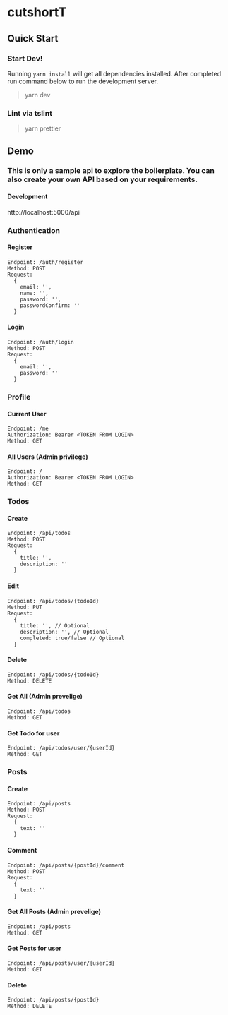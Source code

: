 # cutshortT

## Quick Start

### Start Dev!

Running `yarn install` will get all dependencies installed. After completed run command below to run the development server.

> yarn dev

### Lint via tslint

> yarn prettier

## Demo
### This is only a sample api to explore the boilerplate. You can also create your own API based on your requirements.

#### Development
http://localhost:5000/api

### Authentication
#### Register
```
Endpoint: /auth/register
Method: POST
Request:
  {
    email: '',
    name: '',
    password: '',
    passwordConfirm: ''
  }
```

#### Login
```
Endpoint: /auth/login
Method: POST
Request:
  {
    email: '',
    password: ''
  }
```
### Profile

#### Current User
```
Endpoint: /me
Authorization: Bearer <TOKEN FROM LOGIN>
Method: GET
```

#### All Users (Admin privilege)
```
Endpoint: /
Authorization: Bearer <TOKEN FROM LOGIN>
Method: GET
```

### Todos
#### Create
```
Endpoint: /api/todos
Method: POST
Request:
  {
    title: '',
    description: ''
  }
```

#### Edit
```
Endpoint: /api/todos/{todoId}
Method: PUT
Request:
  {
    title: '', // Optional
    description: '', // Optional
    completed: true/false // Optional
  }
```

#### Delete
```
Endpoint: /api/todos/{todoId}
Method: DELETE
```

#### Get All (Admin prevelige)
```
Endpoint: /api/todos
Method: GET
```

#### Get Todo for user
```
Endpoint: /api/todos/user/{userId}
Method: GET
```

### Posts
#### Create
```
Endpoint: /api/posts
Method: POST
Request:
  {
    text: ''
  }
```

#### Comment
```
Endpoint: /api/posts/{postId}/comment
Method: POST
Request:
  {
    text: ''
  }
```

#### Get All Posts (Admin prevelige)
```
Endpoint: /api/posts
Method: GET
```

#### Get Posts for user
```
Endpoint: /api/posts/user/{userId}
Method: GET
```

#### Delete
```
Endpoint: /api/posts/{postId}
Method: DELETE
```

